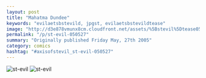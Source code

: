 ```yaml
---
layout: post
title: "Mahatma Dundee"
keywords: "evilaetsbstevild, jpgst, evilaetsbstevildtease"
image: "http://d3e878vmunx8cm.cloudfront.net/assets/%5Bstevil%5Dtease05-26-05.jpg"
permalink: "/p/st-evil-050527"
summary: "Originally published Friday May, 27th 2005"
category: comics
hashtag: "#axisofstevil_st-evil-050527"
---
```


![st-evil](http://d3e878vmunx8cm.cloudfront.net/assets/%5Bstevil%5Dtease05-26-05.jpg)
![st-evil](http://d3e878vmunx8cm.cloudfront.net/assets/%5Bstevil%5D05-27-05.jpg)
